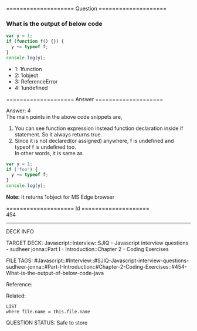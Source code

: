 ==================== Question ====================  

### What is the output of below code

```javascript
var y = 1;
if (function f() {}) {
  y += typeof f;
}
console.log(y);
```

- 1: 1function
- 2: 1object
- 3: ReferenceError
- 4: 1undefined  

==================== Answer ====================  

Answer: 4  
The main points in the above code snippets are,

1. You can see function expression instead function declaration inside if
   statement. So it always returns true.
2. Since it is not declared(or assigned) anywhere, f is undefined and typeof f
   is undefined too.  
   In other words, it is same as

```javascript
var y = 1;
if ('foo') {
  y += typeof f;
}
console.log(y);
```

**Note:** It returns 1object for MS Edge browser

==================== Id ====================  
454

---

DECK INFO

TARGET DECK: Javascript::Interview::SJIQ - Javascript interview questions - sudheer jonna::Part I - Introduction::Chapter 2 - Coding Exercises

FILE TAGS: #Javascript::#Interview::#SJIQ-Javascript-interview-questions-sudheer-jonna::#Part-I-Introduction::#Chapter-2-Coding-Exercises::#454-What-is-the-output-of-below-code-java

Reference:

Related:

```dataview
LIST
where file.name = this.file.name
```

QUESTION STATUS: Safe to store
